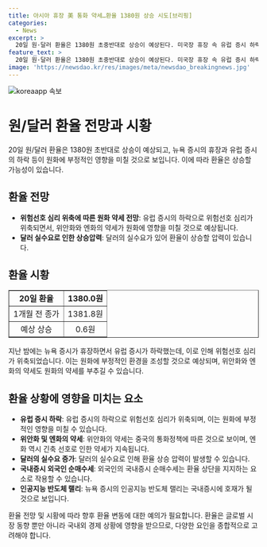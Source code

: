 ```yaml
---
title: 아시아 휴장 美 통화 약세…환율 1380원 상승 시도[브리핑]
categories:
  - News
excerpt: >
  20일 원·달러 환율은 1380원 초중반대로 상승이 예상된다. 미국장 휴장 속 유럽 증시 하락으로 위험선호 심리가 위축, 위안화·엔화 약세에 연동 가능성. 달러 실수요와 수입업체 결제수요 등 상승압력, 반기말 수출업체 네고물량은 상단을 지지. 외국인 증시 순매수세와 AI 반도체 랠리로 상승압력 제한될 것으로 보임. 1380원 중반대 네고물량은 수급 경계감을 키움.
feature_text: >
  20일 원·달러 환율은 1380원 초중반대로 상승이 예상된다. 미국장 휴장 속 유럽 증시 하락으로 위험선호 심리가 위축, 위안화·엔화 약세에 연동 가능성. 달러 실수요와 수입업체 결제수요 등 상승압력, 반기말 수출업체 네고물량은 상단을 지지. 외국인 증시 순매수세와 AI 반도체 랠리로 상승압력 제한될 것으로 보임. 1380원 중반대 네고물량은 수급 경계감을 키움.
image: 'https://newsdao.kr/res/images/meta/newsdao_breakingnews.jpg'
---
```


<p><img src="https://newsdao.kr/res/images/meta/newsdao_breakingnews.jpg" alt="koreaapp 속보" /></p>

<h1>원/달러 환율 전망과 시황</h1>

<p data-ke-size="size16">20일 원/달러 환율은 1380원 초반대로 상승이 예상되고, 뉴욕 증시의 휴장과 유럽 증시의 하락 등이 원화에 부정적인 영향을 미칠 것으로 보입니다. 이에 따라 환율은 상승할 가능성이 있습니다.</p>

<h2 data-ke-size="size26">환율 전망</h2>

<ul>
  <li><b>위험선호 심리 위축에 따른 원화 약세 전망</b>: 유럽 증시의 하락으로 위험선호 심리가 위축되면서, 위안화와 엔화의 약세가 원화에 영향을 미칠 것으로 예상됩니다.</li>
  <li><b>달러 실수요로 인한 상승압력</b>: 달러의 실수요가 있어 환율이 상승할 압력이 있습니다.</li>
</ul>

<h2 data-ke-size="size26">환율 시황</h2>

<table style="width: 100%;" border="1">
<tbody>
<tr>
<td style="text-align: center; height: 17px;"><b>20일 환율</b></td>
<td style="text-align: center; height: 17px;"><b>1380.0원</b></td>
</tr>
<tr>
<td style="text-align: center; height: 17px;">1개월 전 종가</td>
<td style="text-align: center; height: 17px;">1381.8원</td>
</tr>
<tr>
<td style="text-align: center; height: 17px;">예상 상승</td>
<td style="text-align: center; height: 17px;">0.6원</td>
</tr>
</tbody>
</table>

<p data-ke-size="size16">지난 밤에는 뉴욕 증시가 휴장하면서 유럽 증시가 하락했는데, 이로 인해 위험선호 심리가 위축되었습니다. 이는 원화에 부정적인 환경을 조성할 것으로 예상되며, 위안화와 엔화의 약세도 원화의 약세를 부추길 수 있습니다.</p>

<h2 data-ke-size="size26">환율 상황에 영향을 미치는 요소</h2>

<ul>
  <li><b>유럽 증시 하락</b>: 유럽 증시의 하락으로 위험선호 심리가 위축되며, 이는 원화에 부정적인 영향을 미칠 수 있습니다.</li>
  <li><b>위안화 및 엔화의 약세</b>: 위안화의 약세는 중국의 통화정책에 따른 것으로 보이며, 엔화 역시 긴축 선호로 인한 약세가 지속됩니다.</li>
  <li><b>달러의 실수요 증가</b>: 달러의 실수요로 인해 환율 상승 압력이 발생할 수 있습니다.</li>
  <li><b>국내증시 외국인 순매수세</b>: 외국인의 국내증시 순매수세는 환율 상단을 지지하는 요소로 작용할 수 있습니다.</li>
  <li><b>인공지능 반도체 랠리</b>: 뉴욕 증시의 인공지능 반도체 랠리는 국내증시에 호재가 될 것으로 보입니다.</li>
</ul>

<p data-ke-size="size16">환율 전망 및 시황에 따라 향후 환율 변동에 대한 예의가 필요합니다. 환율은 글로벌 시장 동향 뿐만 아니라 국내외 경제 상황에 영향을 받으므로, 다양한 요인을 종합적으로 고려해야 합니다.</p>

